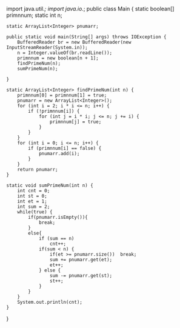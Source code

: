 import java.util.*;
import java.io.*;
public class Main {
    static boolean[] primnnum;
    static int n;

    static ArrayList<Integer> pnumarr;

    public static void main(String[] args) throws IOException {
        BufferedReader br = new BufferedReader(new InputStreamReader(System.in));
        n = Integer.valueOf(br.readLine());
        primnnum = new boolean[n + 1];
        findPrimeNum(n);
        sumPrimeNum(n);

    }

    static ArrayList<Integer> findPrimeNum(int n) {
        primnnum[0] = primnnum[1] = true;
        pnumarr = new ArrayList<Integer>();
        for (int i = 2; i * i <= n; i++) {
            if (!primnnum[i]) {
                for (int j = i * i; j <= n; j += i) {
                    primnnum[j] = true;
                }
            }
        }
        for (int i = 0; i <= n; i++) {
            if (primnnum[i] == false) {
                pnumarr.add(i);
            }
        }
        return pnumarr;
    }

    static void sumPrimeNum(int n) {
        int cnt = 0;
        int st = 0;
        int et = 1;
        int sum = 2;
        while(true) {
            if(pnumarr.isEmpty()){
                break;
            }
            else{
                if (sum == n)
                    cnt++;
                if(sum < n) {
                    if(et >= pnumarr.size())  break;
                    sum += pnumarr.get(et);
                    et++;
                } else {
                    sum -= pnumarr.get(st);
                    st++;
                }
            }
        }
        System.out.println(cnt);
    }
}